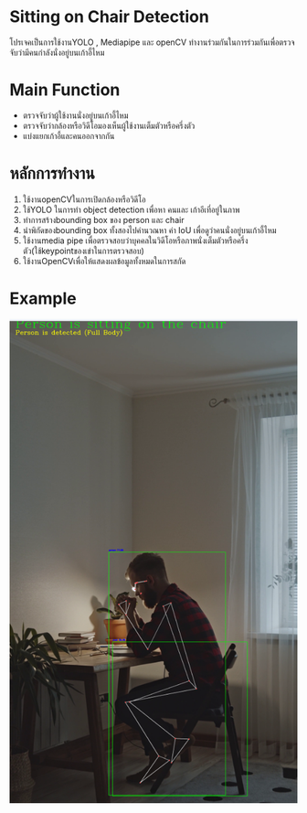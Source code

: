 # Sitting on Chair Detection
โปรเจคเป็นการใช้งานYOLO , Mediapipe และ openCV ทำงานร่วมกันในการร่วมกันเพื่อตรวจจับว่ามีคนกำลังนั่งอยู่บนเก้าอี้ไหม

# Main Function
- ตรวจจับว่าผู้ใช้งานนั่งอยู่บนเก้าอี้ไหม
- ตรวจจับว่ากล้องหรือวิดีโอมองเห็นผู้ใช้งานเต็มตัวหรือครึ่งตัว
- แบ่งแยกเก้าอี้และคนออกจากกัน

# หลักการทำงาน
1. ใช้งานopenCVในการเปิดกล้องหรือวิดีโอ
2. ใช้YOLO ในการทำ object detection เพื่อหา คนและ เก้าอีเที่อยู่ในภาพ
3. ทำการสร้างbounding box ของ person และ chair
4. นำพิกัดของbounding box ทั้งสองไปคำนวณหา ค่า IoU เพื่อดูว่าคนนั่งอยู่บนเก้าอี้ไหม
5. ใช้งานmedia pipe เพื่อตรวจสอบว่าบุคคลในวิดีโอหรือภาพนั่งเต็มตัวหรือครึ่งตัว(ใช้keypointของเข่าในการตรวจสอบ)
6. ใช้งานOpenCVเพื่อให้แสดงผลข้อมูลทั้งหมดในการสกัด

# Example
![Example Image](Screenshot%202024-10-11%20144201.png)


